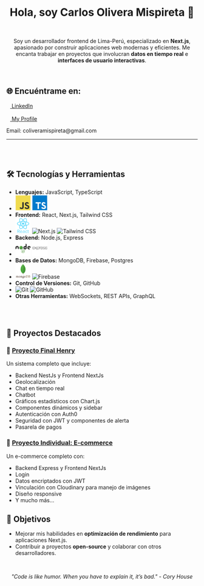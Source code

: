 <h1 align="center">Hola, soy Carlos Olivera Mispireta 👋</h1>
<br>
<p align="center">
  Soy un desarrollador frontend de Lima-Perú, especializado en <strong>Next.js</strong>, apasionado por construir aplicaciones web modernas y eficientes. Me encanta trabajar en proyectos que involucran <strong>datos en tiempo real</strong> e <strong>interfaces de usuario interactivas</strong>.
</p>
<br>

<h2>🌐 Encuéntrame en:</h2>
<p>
  <a href="https://www.linkedin.com/in/tu-usuario" target="_blank">
    <img src="" alt="" style="vertical-align:middle; margin-right:10px;">
    LinkedIn
  </a><br><br>
  <a href="https://my-profile-phi-three.vercel.app" target="_blank">
     <img src="" alt="" style="vertical-align:middle; margin-right:10px;">
    My Profile
  </a><br>
<p>Email: coliveramispireta@gmail.com</p>
</p>

<hr>
<br><br>

<h2>🛠️ Tecnologías y Herramientas</h2>
<ul>
  <li><strong>Lenguajes:</strong> JavaScript, TypeScript</li>
  <li>
    <img src="https://raw.githubusercontent.com/devicons/devicon/master/icons/javascript/javascript-original.svg" alt="JavaScript" width="40" height="40"/>
    <img src="https://raw.githubusercontent.com/devicons/devicon/master/icons/typescript/typescript-original.svg" alt="TypeScript" width="40" height="40"/>
  </li>
  
  <li><strong>Frontend:</strong> React, Next.js, Tailwind CSS</li>
  <li>
    <img src="https://raw.githubusercontent.com/devicons/devicon/master/icons/react/react-original-wordmark.svg" alt="React" width="40" height="40"/>
    <img src="https://cdn.worldvectorlogo.com/logos/nextjs-2.svg" alt="Next.js" width="40" height="40"/>
    <img src="https://www.vectorlogo.zone/logos/tailwindcss/tailwindcss-icon.svg" alt="Tailwind CSS" width="40" height="40"/>
  </li>

  <li><strong>Backend:</strong> Node.js, Express</li>
  <li>
    <img src="https://raw.githubusercontent.com/devicons/devicon/master/icons/nodejs/nodejs-original-wordmark.svg" alt="Node.js" width="40" height="40"/>
    <img src="https://raw.githubusercontent.com/devicons/devicon/master/icons/express/express-original-wordmark.svg" alt="Express" width="40" height="40"/>
  </li>

  <li><strong>Bases de Datos:</strong> MongoDB, Firebase, Postgres</li>
  <li>
    <img src="https://raw.githubusercontent.com/devicons/devicon/master/icons/mongodb/mongodb-original-wordmark.svg" alt="MongoDB" width="40" height="40"/>
    <img src="https://www.vectorlogo.zone/logos/firebase/firebase-icon.svg" alt="Firebase" width="40" height="40"/>
  </li>

  <li><strong>Control de Versiones:</strong> Git, GitHub</li>
  <li>
    <img src="https://www.vectorlogo.zone/logos/git-scm/git-scm-icon.svg" alt="Git" width="40" height="40"/>
    <img src="https://github.githubassets.com/images/modules/logos_page/GitHub-Mark.png" alt="GitHub" width="40" height="40"/>
  </li>

  <li><strong>Otras Herramientas:</strong> WebSockets, REST APIs, GraphQL</li>

</ul>

<br><br>
<h2>🚀 Proyectos Destacados</h2>

<h3>🔗 <a href="https://github.com/tu-usuario/proyecto-final-henry">Proyecto Final Henry</a></h3>
<p>
  Un sistema completo que incluye:
  <ul>
    <li>Backend NestJs y Frontend NextJs</li>
    <li>Geolocalización</li>
    <li>Chat en tiempo real</li>
    <li>Chatbot</li>
    <li>Gráficos estadísticos con Chart.js</li>
    <li>Componentes dinámicos y sidebar</li>
    <li>Autenticación con Auth0</li>
    <li>Seguridad con JWT y componentes de alerta</li>
    <li>Pasarela de pagos</li>
  </ul>
</p>

<h3>🔗 <a href="https://github.com/tu-usuario/proyecto-individual">Proyecto Individual: E-commerce</a></h3>
<p>
  Un e-commerce completo con:
  <ul>
    <li>Backend Express y Frontend NextJs</li>
    <li>Login </li>
    <li>Datos encriptados con JWT</li>
    <li>Vinculación con Cloudinary para manejo de imágenes</li>
    <li>Diseño responsive</li>
    <li>Y mucho más...</li>
  </ul>
</p>


<h2>🎯 Objetivos</h2>
<ul>
  <li>Mejorar mis habilidades en <strong>optimización de rendimiento</strong> para aplicaciones Next.js.</li>
  <li>Contribuir a proyectos <strong>open-source</strong> y colaborar con otros desarrolladores.</li>
</ul>



<br>
<p align="center"><em>"Code is like humor. When you have to explain it, it’s bad." - Cory House</em></p>
